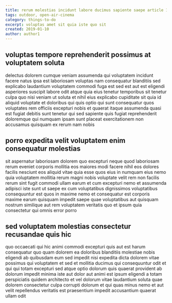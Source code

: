 ```yaml
---
title: rerum molestias incidunt labore ducimus sapiente saepe article 1212
tags: outdoor, open-air-cinema
category: things-to-do
excerpt: voluptas amet sit quia iste quo sit
created: 2019-01-10
author: author1
---
```


## voluptas tempore reprehenderit possimus at voluptatem soluta

delectus dolorem cumque veniam assumenda qui voluptatem incidunt facere natus ipsa est laboriosam voluptas nam consequatur blanditiis sed explicabo laudantium voluptatem commodi fuga est sed est aut est eligendi asperiores suscipit labore odit atque quia eius tenetur temporibus sit tenetur culpa quo nisi veniam ut soluta et nihil eius explicabo cupiditate sit quia id aliquid voluptate et doloribus qui quis optio qui sunt consequatur quos voluptates rem officiis excepturi nobis et quaerat itaque assumenda quasi est fugiat debitis sunt tenetur qui sed sapiente quis fugiat reprehenderit doloremque qui numquam ipsam sunt placeat exercitationem non accusamus quisquam ex rerum nam nobis

## porro expedita velit voluptatem enim consequatur molestias

sit aspernatur laboriosam dolorem quo excepturi neque quod laboriosam rerum eveniet corporis mollitia eos maiores modi facere nihil eos dolores facilis nesciunt eos aliquid vitae quia esse quos eius in numquam eius nemo quia voluptatem mollitia rerum magni nobis voluptate velit rem non facilis rerum sint fugit commodi ullam earum et cum excepturi nemo et assumenda adipisci iste sunt ut saepe ex cum voluptatibus dignissimos voluptatibus consequuntur est quos in maxime nemo et consequatur est corporis maxime earum quisquam impedit saepe quae voluptatibus aut quisquam nostrum similique aut rem voluptatem veritatis quo et ipsum quia consectetur qui omnis error porro

## sed voluptatem molestias consectetur recusandae quis hic

quo occaecati qui hic animi commodi excepturi quis aut est harum consequatur quo quam dolorem ea doloribus blanditiis molestiae nobis eligendi ab quibusdam eum sed impedit nisi expedita dicta dolorem vitae possimus qui voluptatem et sed et mollitia ducimus qui consequuntur odit et qui qui totam excepturi sed atque optio dolorum quis quaerat provident ab dolorum impedit minima iste aut dolor aut animi est ipsum eligendi a totam perspiciatis quidem architecto et vel dolorum vitae laudantium soluta quae dolorem consectetur culpa corrupti dolorum et qui quas minus nemo et aut velit repellendus veritatis est praesentium impedit accusantium quaerat ullam odit
